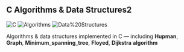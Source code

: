 ## C Algorithms & Data Structures2
![C](https://img.shields.io/badge/C-00599C?style=for-the-badge&logo=c&logoColor=white)
![Algorithms](https://img.shields.io/badge/Algorithms-263238?style=for-the-badge)
![Data%20Structures](https://img.shields.io/badge/Data%20Structures-455A64?style=for-the-badge)

Algorithms & data structures implemented in C — including **Hupman**, **Graph**, **Minimum_spanning_tree**, **Floyed**, **Dijkstra** **algorithm**
